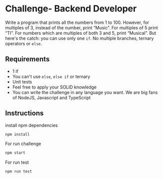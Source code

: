 # Challenge- Backend Developer

Write a program that prints all the numbers from 1 to 100. However, for
multiples of 3, instead of the number, print “Music”. For multiples of 5 print
“TI”. For numbers which are multiples of both 3 and 5, print “Musical”.
But here's the catch: you can use only one `if`. No multiple branches, ternary
operators or `else`.

## Requirements

- 1 if
- You can't use `else`, `else if` or ternary
- Unit tests
- Feel free to apply your SOLID knowledge
- You can write the challenge in any language you want. We are big fans of NodeJS, Javascript and TypeScript

## Instructions

install npm dependencies

```bash
npm install
```

For run challenge

```bash
npm start
```

For run test

```bash
npm run test
```
